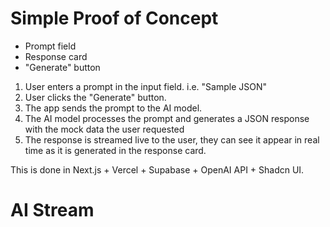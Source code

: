 # Simple Proof of Concept
- Prompt field
- Response card
- "Generate" button

1. User enters a prompt in the input field. i.e. "Sample JSON"
2. User clicks the "Generate" button.
3. The app sends the prompt to the AI model.
3. The AI model processes the prompt and generates a JSON response with the mock data the user requested
4. The response is streamed live to the user, they can see it appear in real time as it is generated in the response card.

This is done in Next.js + Vercel + Supabase + OpenAI API + Shadcn UI.

# AI Stream
